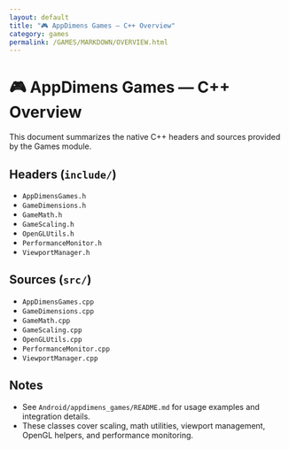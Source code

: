 ```yaml
---
layout: default
title: "🎮 AppDimens Games — C++ Overview"
category: games
permalink: /GAMES/MARKDOWN/OVERVIEW.html
---
```


# 🎮 AppDimens Games — C++ Overview

This document summarizes the native C++ headers and sources provided by the Games module.

## Headers (`include/`)

- `AppDimensGames.h`
- `GameDimensions.h`
- `GameMath.h`
- `GameScaling.h`
- `OpenGLUtils.h`
- `PerformanceMonitor.h`
- `ViewportManager.h`

## Sources (`src/`)

- `AppDimensGames.cpp`
- `GameDimensions.cpp`
- `GameMath.cpp`
- `GameScaling.cpp`
- `OpenGLUtils.cpp`
- `PerformanceMonitor.cpp`
- `ViewportManager.cpp`

## Notes

- See `Android/appdimens_games/README.md` for usage examples and integration details.
- These classes cover scaling, math utilities, viewport management, OpenGL helpers, and performance monitoring.

